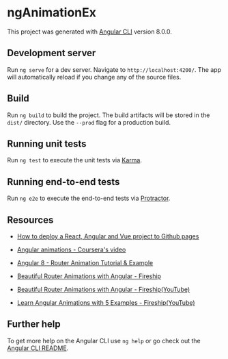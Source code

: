 # ngAnimationEx

This project was generated with [Angular CLI](https://github.com/angular/angular-cli) version 8.0.0.

## Development server

Run `ng serve` for a dev server. Navigate to `http://localhost:4200/`. The app will automatically reload if you change any of the source files.


## Build

Run `ng build` to build the project. The build artifacts will be stored in the `dist/` directory. Use the `--prod` flag for a production build.

## Running unit tests

Run `ng test` to execute the unit tests via [Karma](https://karma-runner.github.io).

## Running end-to-end tests

Run `ng e2e` to execute the end-to-end tests via [Protractor](http://www.protractortest.org/).

## Resources

- [How to deploy a React, Angular and Vue project to Github pages](https://deepinder.me/how-to-deploy-a-react-angular-vue-project-to-github-pages)

- [Angular animations - Coursera's video](https://www.coursera.org/lecture/angular/exercise-video-angular-animations-part-1-C7YwL)
- [Angular 8 - Router Animation Tutorial & Example](https://jasonwatmore.com/post/2019/11/04/angular-8-router-animation-tutorial-example)
- [Beautiful Router Animations with Angular - Fireship](https://fireship.io/lessons/angular-router-animations/)
- [Beautiful Router Animations with Angular - Fireship(YouTube)](https://www.youtube.com/watch?v=7JA90VI9fAI)
- [Learn Angular Animations with 5 Examples - Fireship(YouTube)](https://www.youtube.com/watch?v=mVqQDEtRBwA&t=60s)

## Further help

To get more help on the Angular CLI use `ng help` or go check out the [Angular CLI README](https://github.com/angular/angular-cli/blob/master/README.md).
